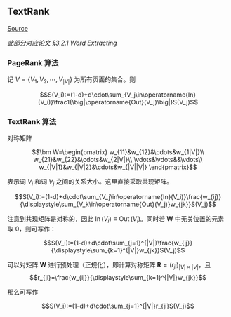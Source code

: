 ## TextRank

[Source](../rank_words.py)

*此部分对应论文 §3.2.1 Word Extracting*

### PageRank 算法

记 $V=\{V_1,V_2,\cdots,V_|V|\}$ 为所有页面的集合。则

$$S(V_i):=(1-d)+d\cdot\sum_{V_j\in\operatorname{In}(V_i)}\frac1{\big|\operatorname{Out}(V_j)\big|}S(V_j)$$

### TextRank 算法

对称矩阵

$$\bm W=\begin{pmatrix}
w_{11}&w_{12}&\cdots&w_{1|V|}\\
w_{21}&w_{22}&\cdots&w_{2|V|}\\
\vdots&\vdots&&\vdots\\
w_{|V|1}&w_{|V|2}&\cdots&w_{|V||V|}
\end{pmatrix}$$

表示词 $V_i$ 和词 $V_j$ 之间的关系大小。这里直接采取共现矩阵。

$$S(V_i):=(1-d)+d\cdot\sum_{V_j\in\operatorname{In}(V_i)}\frac{w_{ij}}{\displaystyle\sum_{V_k\in\operatorname{Out}(V_j)}w_{jk}}S(V_j)$$


注意到共现矩阵是对称的，因此 $\operatorname{In}(V_i)\equiv\operatorname{Out}(V_i)$。同时若 $\bm W$ 中无关位置的元素取 $0$，则可写作：

$$S(V_i):=(1-d)+d\cdot\sum_{j=1}^{|V|}\frac{w_{ij}}{\displaystyle\sum_{k=1}^{|V|}w_{jk}}S(V_j)$$

可以对矩阵 $\bm W$ 进行预处理（正规化），即计算对称矩阵 $\bm R=(r_{ji})_{|V|\times|V|}$，且
$$r_{ji}=\frac{w_{ij}}{\displaystyle\sum_{k=1}^{|V|}w_{jk}}$$

那么可写作

$$S(V_i):=(1-d)+d\cdot\sum_{j=1}^{|V|}r_{ji}S(V_j)$$
